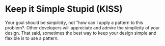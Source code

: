 # Keep it Simple Stupid (KISS)

Your goal should be *simplicity*, not "how can I apply a pattern to this problem?. Other developers will appreciate and admire the simplicity of your design. That said, sometimes the best way to keep your design simple and flexible is to use a pattern.
